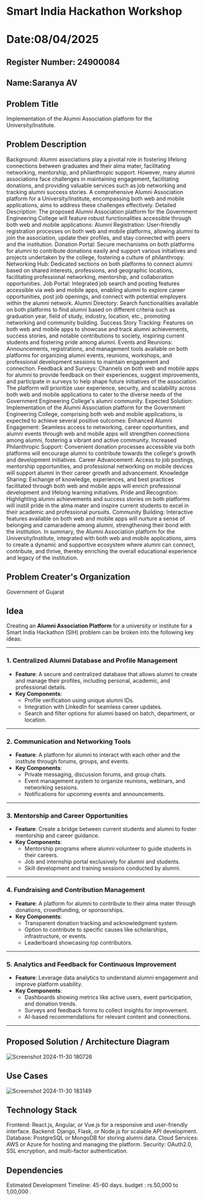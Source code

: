 # Smart India Hackathon Workshop
# Date:08/04/2025
## Register Number: 24900084
## Name:Saranya AV
## Problem Title
Implementation of the Alumni Association platform for the University/Institute.
## Problem Description
Background: Alumni associations play a pivotal role in fostering lifelong connections between graduates and their alma mater, facilitating networking, mentorship, and philanthropic support. However, many alumni associations face challenges in maintaining engagement, facilitating donations, and providing valuable services such as job networking and tracking alumni success stories. A comprehensive Alumni Association platform for a University/Institute, encompassing both web and mobile applications, aims to address these challenges effectively. Detailed Description: The proposed Alumni Association platform for the Government Engineering College will feature robust functionalities accessible through both web and mobile applications: Alumni Registration: User-friendly registration processes on both web and mobile platforms, allowing alumni to join the association, update their profiles, and stay connected with peers and the institution. Donation Portal: Secure mechanisms on both platforms for alumni to contribute donations easily and support various initiatives and projects undertaken by the college, fostering a culture of philanthropy. Networking Hub: Dedicated sections on both platforms to connect alumni based on shared interests, professions, and geographic locations, facilitating professional networking, mentorship, and collaboration opportunities. Job Portal: Integrated job search and posting features accessible via web and mobile apps, enabling alumni to explore career opportunities, post job openings, and connect with potential employers within the alumni network. Alumni Directory: Search functionalities available on both platforms to find alumni based on different criteria such as graduation year, field of study, industry, location, etc., promoting networking and community building. Success Story Tracking: Features on both web and mobile apps to showcase and track alumni achievements, success stories, and notable contributions to society, inspiring current students and fostering pride among alumni. Events and Reunions: Announcements, registrations, and management tools available on both platforms for organizing alumni events, reunions, workshops, and professional development sessions to maintain engagement and connection. Feedback and Surveys: Channels on both web and mobile apps for alumni to provide feedback on their experiences, suggest improvements, and participate in surveys to help shape future initiatives of the association. The platform will prioritize user experience, security, and scalability across both web and mobile applications to cater to the diverse needs of the Government Engineering College's alumni community. Expected Solution: Implementation of the Alumni Association platform for the Government Engineering College, comprising both web and mobile applications, is expected to achieve several positive outcomes: Enhanced Alumni Engagement: Seamless access to networking, career opportunities, and alumni events through web and mobile apps will strengthen connections among alumni, fostering a vibrant and active community. Increased Philanthropic Support: Convenient donation processes accessible via both platforms will encourage alumni to contribute towards the college's growth and development initiatives. Career Advancement: Access to job postings, mentorship opportunities, and professional networking on mobile devices will support alumni in their career growth and advancement. Knowledge Sharing: Exchange of knowledge, experiences, and best practices facilitated through both web and mobile apps will enrich professional development and lifelong learning initiatives. Pride and Recognition: Highlighting alumni achievements and success stories on both platforms will instill pride in the alma mater and inspire current students to excel in their academic and professional pursuits. Community Building: Interactive features available on both web and mobile apps will nurture a sense of belonging and camaraderie among alumni, strengthening their bond with the institution. In summary, the Alumni Association platform for the University/Institute, integrated with both web and mobile applications, aims to create a dynamic and supportive ecosystem where alumni can connect, contribute, and thrive, thereby enriching the overall educational experience and legacy of the institution.
## Problem Creater's Organization
Government of Gujarat

## Idea
Creating an **Alumni Association Platform** for a university or institute for a Smart India Hackathon (SIH) problem can be broken into the following key ideas:

---

### **1. Centralized Alumni Database and Profile Management**
   - **Feature**: A secure and centralized database that allows alumni to create and manage their profiles, including personal, academic, and professional details.
   - **Key Components**:
     - Profile verification using unique alumni IDs.
     - Integration with LinkedIn for seamless career updates.
     - Search and filter options for alumni based on batch, department, or location.

---

### **2. Communication and Networking Tools**
   - **Feature**: A platform for alumni to interact with each other and the institute through forums, groups, and events.
   - **Key Components**:
     - Private messaging, discussion forums, and group chats.
     - Event management system to organize reunions, webinars, and networking sessions.
     - Notifications for upcoming events and announcements.

---

### **3. Mentorship and Career Opportunities**
   - **Feature**: Create a bridge between current students and alumni to foster mentorship and career guidance.
   - **Key Components**:
     - Mentorship programs where alumni volunteer to guide students in their careers.
     - Job and internship portal exclusively for alumni and students.
     - Skill development and training sessions conducted by alumni.

---

### **4. Fundraising and Contribution Management**
   - **Feature**: A platform for alumni to contribute to their alma mater through donations, crowdfunding, or sponsorships.
   - **Key Components**:
     - Transparent donation tracking and acknowledgment system.
     - Option to contribute to specific causes like scholarships, infrastructure, or events.
     - Leaderboard showcasing top contributors.

---

### **5. Analytics and Feedback for Continuous Improvement**
   - **Feature**: Leverage data analytics to understand alumni engagement and improve platform usability.
   - **Key Components**:
     - Dashboards showing metrics like active users, event participation, and donation trends.
     - Surveys and feedback forms to collect insights for improvement.
     - AI-based recommendations for relevant content and connections.

---

## Proposed Solution / Architecture Diagram
![Screenshot 2024-11-30 180726](https://github.com/user-attachments/assets/470e2709-d3ec-40fd-abd9-c263ec4dee67)


## Use Cases
![Screenshot 2024-11-30 183149](https://github.com/user-attachments/assets/042aabf0-bf19-47bc-a9f5-edaa513bb19c)


## Technology Stack
Frontend: React.js, Angular, or Vue.js for a responsive and user-friendly interface.
Backend: Django, Flask, or Node.js for scalable API development.
Database: PostgreSQL or MongoDB for storing alumni data.
Cloud Services: AWS or Azure for hosting and managing the platform.
Security: OAuth2.0, SSL encryption, and multi-factor authentication.

## Dependencies
Estimated Development Timeline: 45-60 days.
budget : rs.50,000 to 1,00,000 .

